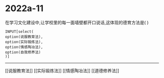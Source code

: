 # 2022a-11
在学习文化建设中,让学校里的每一面墙壁都开口说话,这体现的德育方法是( )
```meta-bind
INPUT[select(
option(说服教育法),
option(实际锻炼法),
option(情感陶冶法),
option(自我修养法)
)]
```

---

[[说服教育法]]
[[实际锻炼法]]
[[情感陶冶法]]
[[道德修养法]]
